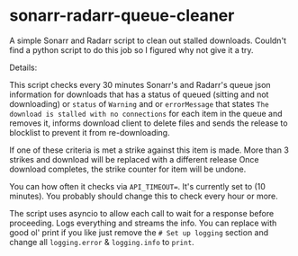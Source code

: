 # sonarr-radarr-queue-cleaner
A simple Sonarr and Radarr script to clean out stalled downloads.
Couldn't find a python script to do this job so I figured why not give it a try.

Details:

This script checks every 30 minutes Sonarr's and Radarr's queue json information for downloads that has a status of queued (sitting and not downloading) or `status` of `Warning` and or `errorMessage` that states `The download is stalled with no connections` for each item in the queue and removes it, informs download client to delete files and sends the release to blocklist to prevent it from re-downloading.

If one of these criteria is met a strike against this item is made. More than 3 strikes and download will be replaced with a different release
Once download completes, the strike counter for item will be undone.

You can how often it checks via `API_TIMEOUT=`. It's currently set to (10 minutes). You probably should change this to check every hour or more.

The script uses asyncio to allow each call to wait for a response before proceeding.
Logs everything and streams the info. You can replace with good ol' print if you like just remove the `# Set up logging` section and change all `logging.error` & `logging.info` to `print`.
